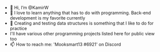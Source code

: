 - 👋 Hi, I’m @KamirW
- 👀 I love to learn anything that has to do with programming. Back-end development is my favorite currently
- 🌱 Creating and testing data structures is something that I like to do for practice 
- I'll have various other programming projects listed here for public view too
- 📫 How to reach me: 'Mooksmart13 #6921' on Discord

<!---
KamirW/KamirW is a ✨ special ✨ repository because its `README.md` (this file) appears on your GitHub profile.
You can click the Preview link to take a look at your changes.
--->
